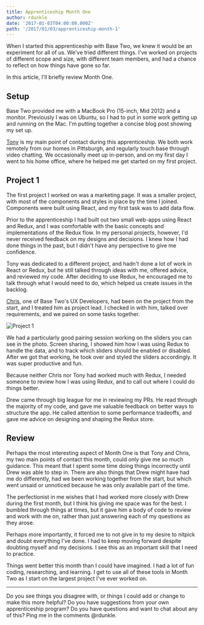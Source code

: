 ```yaml
---
title: Apprenticeship Month One
author: rdunkle
date: '2017-01-03T04:00:00.000Z'
path: '/2017/01/03/apprenticeship-month-1'
---
```


When I started this apprenticeship with Base Two, we knew it would be an
experiment for all of us. We've tried different things. I've worked on projects
of different scope and size, with different team members, and had a chance to
reflect on how things have gone so far.

In this article, I'll briefly review Month One.

## Setup

Base Two provided me with a MacBook Pro (15-inch, Mid 2012) and a monitor.
Previously I was on Ubuntu, so I had to put in some work getting up and running
on the Mac. I'm putting together a concise blog post showing my set up.

[Tony](http://base2.io/#team) is my main point of contact during this
apprenticeship. We both work remotely from our homes in Pittsburgh, and
regularly touch base through video chatting. We occasionally meet up in-person,
and on my first day I went to his home office, where he helped me get started on
my first project.

## Project 1

The first project I worked on was a marketing page. It was a smaller project,
with most of the components and styles in place by the time I joined. Components
were built using React, and my first task was to add data flow.

Prior to the apprenticeship I had built out two small web-apps using React and
Redux, and I was comfortable with the basic concepts and implementations of the
Redux flow. In my personal projects, however, I'd never received feedback on my
designs and decisions. I knew how I had done things in the past, but I didn't
have any perspective to give me confidence.

Tony was dedicated to a different project, and hadn't done a lot of work in
React or Redux, but he still talked through ideas with me, offered advice, and
reviewed my code. After deciding to use Redux, he encouraged me to talk through
what I would need to do, which helped us create issues in the backlog.

[Chris](http://base2.io/#team), one of Base Two's UX Developers, had been on the
project from the start, and I treated him as project lead. I checked in with
him, talked over requirements, and we paired on some tasks together.

![Project 1](https://i.imgur.com/AxDbeSq.png 'Project 1 screenshot')

We had a particularly good pairing session working on the sliders you can see in
the photo. Screen sharing, I showed him how I was using Redux to handle the
data, and to track which sliders should be enabled or disabled. After we got
that working, he took over and styled the sliders accordingly. It was super
productive and fun.

Because neither Chris nor Tony had worked much with Redux, I needed someone to
review how I was using Redux, and to call out where I could do things better.

Drew came through big league for me in reviewing my PRs. He read through the
majority of my code, and gave me valuable feedback on better ways to structure
the app. He called attention to some performance tradeoffs, and gave me advice
on designing and shaping the Redux store.

## Review

Perhaps the most interesting aspect of Month One is that Tony and Chris, my two
main points of contact this month, could only give me so much guidance. This
meant that I spent some time doing things incorrectly until Drew was able to
step in. There are also things that Drew might have had me do differently, had
we been working together from the start, but which went unsaid or unnoticed
because he was only available part of the time.

The perfectionist in me wishes that I had worked more closely with Drew during
the first month, but I think his giving me space was for the best. I bumbled
through things at times, but it gave him a body of code to review and work with
me on, rather than just answering each of my questions as they arose.

Perhaps more importantly, it forced me to not give in to my desire to nitpick
and doubt everything I've done. I had to keep moving forward despite doubting
myself and my decisions. I see this as an important skill that I need to
practice.

Things went better this month than I could have imagined. I had a lot of fun
coding, researching, and learning. I get to use all of these tools in Month Two
as I start on the largest project I've ever worked on.

---

Do you see things you disagree with, or things I could add or change to make
this more helpful? Do you have suggestions from your own apprenticeship program?
Do you have questions and want to chat about any of this? Ping me in the
comments @rdunkle.
